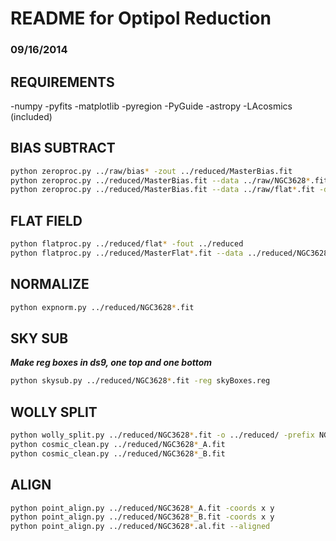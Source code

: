 #  README for Optipol Reduction  #
### 09/16/2014

## REQUIREMENTS
 -numpy
 -pyfits
 -matplotlib
 -pyregion
 -PyGuide
 -astropy
 -LAcosmics (included)


## BIAS SUBTRACT
```bash
python zeroproc.py ../raw/bias* -zout ../reduced/MasterBias.fit
python zeroproc.py ../reduced/MasterBias.fit --data ../raw/NGC3628*.fit -dout ../reduced
python zeroproc.py ../reduced/MasterBias.fit --data ../raw/flat*.fit -dout ../reduced
```

## FLAT FIELD
```bash
python flatproc.py ../reduced/flat* -fout ../reduced
python flatproc.py ../reduced/MasterFlat*.fit --data ../reduced/NGC3628*.fit -dout ../reduced
```

## NORMALIZE
```bash
python expnorm.py ../reduced/NGC3628*.fit
```

## SKY SUB
**_Make reg boxes in ds9, one top and one bottom_**
```bash
python skysub.py ../reduced/NGC3628*.fit -reg skyBoxes.reg
```

## WOLLY SPLIT
```bash
python wolly_split.py ../reduced/NGC3628*.fit -o ../reduced/ -prefix NGC3628_R-
python cosmic_clean.py ../reduced/NGC3628*_A.fit
python cosmic_clean.py ../reduced/NGC3628*_B.fit
```

## ALIGN
```bash
python point_align.py ../reduced/NGC3628*_A.fit -coords x y
python point_align.py ../reduced/NGC3628*_B.fit -coords x y
python point_align.py ../reduced/NGC3628*.al.fit --aligned
```

